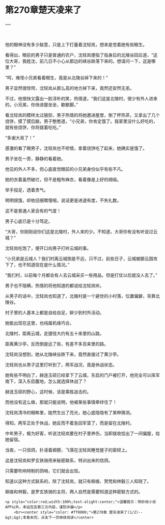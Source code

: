 # 第270章楚天凌来了
~~
    	    <p name="pagetop" href="javascript:void(0);" onclick="return false" style="line-height: 35px;padding: 10px;color: #333;"> </p><p>他的眼神没有多少敌意，只是上下打量着沈轻岚，想来是觉着她有些眼生。</p><p>看得出，眼前的男子只是普通的农户，沈轻岚便指了指身后的北陵谷回应道，“这位大哥，我姓沈，前几日不小心从那边的峡谷跌落下来的。想请问一下，这是哪里？”</p><p>“呵，难怪小兄弟看着眼生，竟是从北陵谷掉下来的！”</p><p>男子显然很惊愕，沈轻岚从那么高的地方掉下来，竟然还安然无恙。</p><p>不过，他很快又露出一脸淳朴的笑，热情道，“我们这是北陵村，很少有外人进来的。小兄弟，你快进屋坐坐，歇歇脚。”</p><p>看沈轻岚的模样太过狼狈，男子热情的将她邀进屋里，倒了杯热茶，又拿出了几个烧饼，摸了摸后脑，男子憨憨道，“小兄弟，你肯定饿了。我家里没什么好吃的，就有些烧饼，你将就着吃吃。”</p><p>“多谢大哥了！”</p><p>感激的看了眼男子，沈轻岚也不矫情，拿着烧饼吃了起来，她确实是饿了。</p><p>男子坐在一旁，静静的看着她。</p><p>他见的外人不多，但心底直觉眼前的小兄弟身份似乎有些不凡。</p><p>她的衣着虽然破烂，但不是粗布麻衣，看着像是上好的绸缎。</p><p>举手投足，透着贵气。</p><p>明明很饿，却依旧细嚼慢咽，说话更是进退有度，不失礼数。</p><p>这不是普通人家会有的气度！</p><p>男子心底已是十分笃定。</p><p>“大哥，你刚刚说你们这是北陵村，外人来的少。不知道，大哥你有没有听说过云城？”</p><p>沈轻岚吃饱了，便开口向男子打听云城的事。</p><p>“小兄弟是云城人？我们村离云城倒是不远，只不过，前些日子，云城被郦云国攻下了，也不知道现在是什么情况。”</p><p>“我们村，以前每个月都会有人去云城采买一些用品，但是打仗以后就没人去了。”</p><p>男子也不隐瞒，热情的将他知道的都说给沈轻岚听。</p><p>从男子的话中，沈轻岚也知道了，北陵村是一个避世的小村落，位置偏僻，背靠北陵谷。</p><p>村子里的人基本上都是自给自足，鲜少到村外活动。</p><p>她能出现在这里，也纯属机缘巧合。</p><p>北陵村，距离云城，走捷径大约有五十来里的山路。</p><p>距离黄沙亭，反而倒是远了些，有差不多百来里的路。</p><p>沈轻岚没想到，她从北陵峡谷跌下来，竟然直接过了黄沙亭。</p><p>沈轻岚也从男子这里打听到了，两军战况，竟是休战状态。</p><p>她有些不明白了，赫连玉硕已经拿下了云城，东启的门户被打开，他完全可以挥军南下，深入东启腹地，怎么就选择休战了？</p><p>赫连玉硕的野心，这时候，该是乘胜追击的。</p><p>而他没有这么做，那就只能说明，他被某些事情牵绊住了！</p><p>沈轻岚清冷的眼眸里，陡然生出了亮光，她心底隐隐有了某种猜测。</p><p>得知，两军正处于休战，她反而不着急回军营了，而是留在北陵村。</p><p>中年男子，极为好客，听说沈轻岚要在村子里养伤，当即就收拾出了一间偏屋，给她留宿。</p><p>当夜，一只信鸽，扑凌着翅膀，飞落在沈轻岚睡觉屋子的窗棂上。</p><p>这是沈轻岚和罗玄铁骑用来秘密联系，特训出来的信鸽。</p><p>只需要吹响特制的鸽哨，它们就会出现。</p><p>知道以这种方式联系的，除了沈轻岚，就只有柳痕、贺梵和林毅三人知晓了。</p><p>柳痕和林毅，是罗玄铁骑的主将，两人自然是需要知道这种密联方式的。</p>
    	
   	<p style="color:red;width:100%;text-alight:center;">温馨提示：除妙阅小说APP以外，本站包含第三方内容，谨防诈骗</p>
    	<br><center style="color: #ff0000;">第270章 楚天凌来了(1/2)--&gt;&gt;本章未完，点击下一页继续阅读</center>
    	